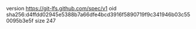 version https://git-lfs.github.com/spec/v1
oid sha256:d4ffdd02945e5388b7a66dfe4bcd3916f5890719f9c341946b03c550095b3e5f
size 247
